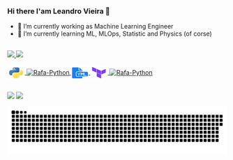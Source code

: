 ### Hi there I'am Leandro Vieira 👋

- 🔭 I’m currently working as Machine Learning Engineer
- 🌱 I’m currently learning ML, MLOps, Statistic and Physics (of corse)
##

 <div>
  <a href="https://github.com/leandro-vs">
  <img height="180em" src="https://github-readme-stats.vercel.app/api?username=leandro-vs&show_icons=true&theme=tokyonight&include_all_commits=true&count_private=true"/>
  <img height="180em" src="https://github-readme-stats.vercel.app/api/top-langs/?username=leandro-vs&layout=compact&langs_count=7&theme=tokyonight"/>
</div>
  
<div style="display: inline_block"><br>
  <img align="center" alt="Rafa-Python" height="30" width="40" src="https://raw.githubusercontent.com/devicons/devicon/master/icons/python/python-original.svg">
  <img align="center" alt="Rafa-Python" height="30" width="40" src="https://cdn.jsdelivr.net/gh/devicons/devicon/icons/jupyter/jupyter-original.svg" />
  <img align="center" alt="Rafa-Python" height="30" width="40" src="/icons/315588_yml_file_document_icon.svg" />
  <img align="center" alt="Rafa-Python" height="30" width="40" src="/icons/file_type_terraform_icon_130125.svg" />
  <img align="center" alt="Rafa-Python" height="30" width="40" src="https://cdn.jsdelivr.net/gh/devicons/devicon/icons/nodejs/nodejs-original.svg" />
</div>

 ##
 
 <div>
    <a href="https://mail.google.com/mail/u/0/#inbox" target="_blank"><img src="https://img.shields.io/badge/Gmail-D14836?style=for-the-badge&logo=gmail&logoColor=white"></a>
    <a href="https://www.linkedin.com/in/leandro-vieira-/" target="_blank"><img src="https://img.shields.io/badge/LinkedIn-0077B5?style=for-the-badge&logo=linkedin&logoColor=white"></a>
 </div>
 
 ![Snake animation](https://github.com/leandro-vs/leandro-vs/blob/output/github-contribution-grid-snake.svg)
 
